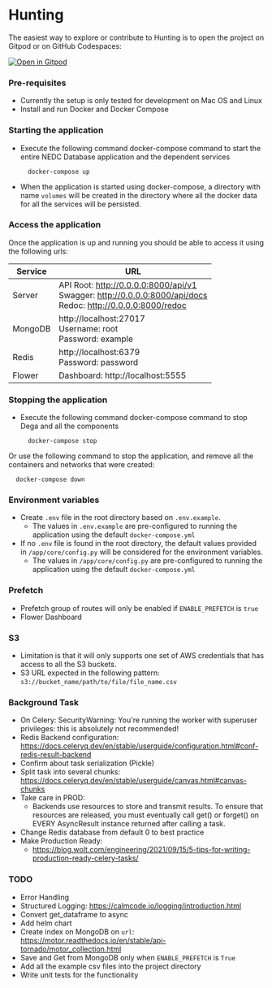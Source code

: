 # Hunting

The easiest way to explore or contribute to Hunting is to open the project on Gitpod or on GitHub Codespaces:

[![Open in Gitpod](https://gitpod.io/button/open-in-gitpod.svg)](https://gitpod.io/#https://github.com/factly/hunting)


### Pre-requisites

- Currently the setup is only tested for development on Mac OS and Linux
- Install and run Docker and Docker Compose

### Starting the application

- Execute the following command docker-compose command to start the entire NEDC Database application and the dependent services

  ```
    docker-compose up
  ```

- When the application is started using docker-compose, a directory with name `volumes` will be created in the directory where all the docker data for all the services will be persisted.

### Access the application

Once the application is up and running you should be able to access it using the following urls:

| Service | URL |
|--|--|
| Server | API Root: http://0.0.0.0:8000/api/v1 <br> Swagger: http://0.0.0.0:8000/api/docs <br> Redoc: http://0.0.0.0:8000/redoc|
| MongoDB | http://localhost:27017 <br> Username: root <br> Password: example <br>|
| Redis | http://localhost:6379 <br> Password: password|
| Flower | Dashboard: http://localhost:5555|


### Stopping the application

- Execute the following command docker-compose command to stop Dega and all the components

  ```
    docker-compose stop
  ```

Or use the following command to stop the application, and remove all the containers and networks that were created:

  ```
    docker-compose down
  ```

### Environment variables

- Create `.env` file in the root directory based on `.env.example`. 
    - The values in `.env.example` are pre-configured to running the application using the default `docker-compose.yml`
- If no `.env` file is found in the root directory, the default values provided in `/app/core/config.py` will be considered for the environment variables.
    - The values in `/app/core/config.py` are pre-configured to running the application using the default `docker-compose.yml`

### Prefetch

- Prefetch group of routes will only be enabled if `ENABLE_PREFETCH` is `true`
- Flower Dashboard 

### S3

- Limitation is that it will only supports one set of AWS credentials that has access to all the S3 buckets.
- S3 URL expected in the following pattern: `s3://bucket_name/path/to/file/file_name.csv` 

### Background Task

- On Celery: SecurityWarning: You're running the worker with superuser privileges: this is absolutely not recommended!
- Redis Backend configuration: https://docs.celeryq.dev/en/stable/userguide/configuration.html#conf-redis-result-backend
- Confirm about task serialization (Pickle)
- Split task into several chunks: https://docs.celeryq.dev/en/stable/userguide/canvas.html#canvas-chunks
- Take care in PROD:
  - Backends use resources to store and transmit results. To ensure that resources are released, you must eventually call get() or forget() on EVERY AsyncResult instance returned after calling a task.
- Change Redis database from default 0 to best practice
- Make Production Ready: 
  - https://blog.wolt.com/engineering/2021/09/15/5-tips-for-writing-production-ready-celery-tasks/

### TODO
- Error Handling
- Structured Logging: https://calmcode.io/logging/introduction.html
- Convert get_dataframe to async
- Add helm chart
- Create index on MongoDB on `url`: https://motor.readthedocs.io/en/stable/api-tornado/motor_collection.html
- Save and Get from MongoDB only when `ENABLE_PREFETCH` is `True`
- Add all the example csv files into the project directory
- Write unit tests for the functionality